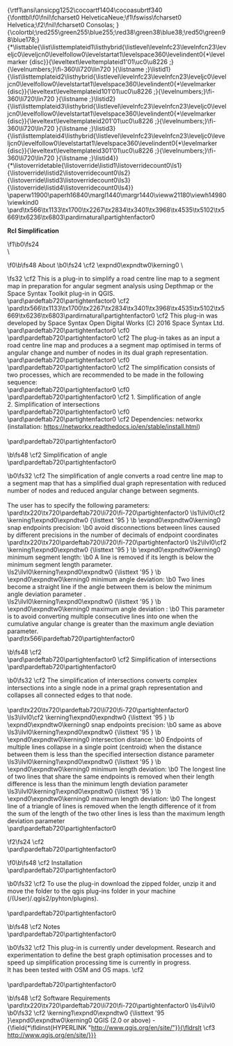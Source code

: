 {\rtf1\ansi\ansicpg1252\cocoartf1404\cocoasubrtf340
{\fonttbl\f0\fnil\fcharset0 HelveticaNeue;\f1\fswiss\fcharset0 Helvetica;\f2\fnil\fcharset0 Consolas;
}
{\colortbl;\red255\green255\blue255;\red38\green38\blue38;\red50\green98\blue178;}
{\*\listtable{\list\listtemplateid1\listhybrid{\listlevel\levelnfc23\levelnfcn23\leveljc0\leveljcn0\levelfollow0\levelstartat1\levelspace360\levelindent0{\*\levelmarker \{disc\}}{\leveltext\leveltemplateid1\'01\uc0\u8226 ;}{\levelnumbers;}\fi-360\li720\lin720 }{\listname ;}\listid1}
{\list\listtemplateid2\listhybrid{\listlevel\levelnfc23\levelnfcn23\leveljc0\leveljcn0\levelfollow0\levelstartat1\levelspace360\levelindent0{\*\levelmarker \{disc\}}{\leveltext\leveltemplateid101\'01\uc0\u8226 ;}{\levelnumbers;}\fi-360\li720\lin720 }{\listname ;}\listid2}
{\list\listtemplateid3\listhybrid{\listlevel\levelnfc23\levelnfcn23\leveljc0\leveljcn0\levelfollow0\levelstartat1\levelspace360\levelindent0{\*\levelmarker \{disc\}}{\leveltext\leveltemplateid201\'01\uc0\u8226 ;}{\levelnumbers;}\fi-360\li720\lin720 }{\listname ;}\listid3}
{\list\listtemplateid4\listhybrid{\listlevel\levelnfc23\levelnfcn23\leveljc0\leveljcn0\levelfollow0\levelstartat1\levelspace360\levelindent0{\*\levelmarker \{disc\}}{\leveltext\leveltemplateid301\'01\uc0\u8226 ;}{\levelnumbers;}\fi-360\li720\lin720 }{\listname ;}\listid4}}
{\*\listoverridetable{\listoverride\listid1\listoverridecount0\ls1}{\listoverride\listid2\listoverridecount0\ls2}{\listoverride\listid3\listoverridecount0\ls3}{\listoverride\listid4\listoverridecount0\ls4}}
\paperw11900\paperh16840\margl1440\margr1440\vieww21180\viewh14980\viewkind0
\pard\tx566\tx1133\tx1700\tx2267\tx2834\tx3401\tx3968\tx4535\tx5102\tx5669\tx6236\tx6803\pardirnatural\partightenfactor0

**Rcl Simplification**

\f1\b0\fs24 \
\

\f0\b\fs48 About
\b0\fs24 \cf2 \expnd0\expndtw0\kerning0
\

\fs32 \cf2 This is a plug-in to simplify a road centre line map to a segment map in preparation for angular segment analysis using Depthmap or the Space Syntax Toolkit plug-in in QGIS.\
\pard\pardeftab720\partightenfactor0
\cf2 \
\pard\tx566\tx1133\tx1700\tx2267\tx2834\tx3401\tx3968\tx4535\tx5102\tx5669\tx6236\tx6803\pardirnatural\partightenfactor0
\cf2 This plug-in was developed by Space Syntax Open Digital Works (C) 2016 Space Syntax Ltd.\
\pard\pardeftab720\partightenfactor0
\cf0 \
\pard\pardeftab720\partightenfactor0
\cf2 The plug-in takes as an input a road centre line map and produces a a segment map optimised in terms of angular change and number of nodes in its dual graph representation.\
\pard\pardeftab720\partightenfactor0
\cf0 \
\pard\pardeftab720\partightenfactor0
\cf2 The simplification consists of two processes, which are recommended to be made in the following sequence: \
\pard\pardeftab720\partightenfactor0
\cf0 \
\pard\pardeftab720\partightenfactor0
\cf2     1. Simplification of angle\
    2. Simplification of intersections\
\pard\pardeftab720\partightenfactor0
\cf0 \
\pard\pardeftab720\partightenfactor0
\cf2 Dependencies: networkx (installation: https://networkx.readthedocs.io/en/stable/install.html)\
\
\pard\pardeftab720\partightenfactor0

\b\fs48 \cf2 Simplification of angle \
\pard\pardeftab720\partightenfactor0

\b0\fs32 \cf2 The simplification of angle converts a road centre line map to a segment map that has a simplified dual graph representation with reduced number of nodes and reduced angular change between segments. \
\
The user has to specify the following parameters:\
\pard\tx220\tx720\pardeftab720\li720\fi-720\partightenfactor0
\ls1\ilvl0\cf2 \kerning1\expnd0\expndtw0 {\listtext	\'95	}
\b \expnd0\expndtw0\kerning0
snap endpoints precision:
\b0  avoid disconnections between lines caused by different precisions in the number of decimals of endpoint coordinates\
\pard\tx220\tx720\pardeftab720\li720\fi-720\partightenfactor0
\ls2\ilvl0\cf2 \kerning1\expnd0\expndtw0 {\listtext	\'95	}
\b \expnd0\expndtw0\kerning0
minimum segment length:
\b0  A line  is removed if its length is below the minimum segment length parameter.\
\ls2\ilvl0\kerning1\expnd0\expndtw0 {\listtext	\'95	}
\b \expnd0\expndtw0\kerning0
minimum angle deviation: 
\b0 Two lines become a straight line if the angle between them is below the minimum angle deviation parameter .\
\ls2\ilvl0\kerning1\expnd0\expndtw0 {\listtext	\'95	}
\b \expnd0\expndtw0\kerning0
maximum angle deviation :
\b0  This parameter is to avoid converting multiple consecutive lines into one when the cumulative angular change is greater than the maximum angle deviation parameter.\
\pard\tx566\pardeftab720\partightenfactor0

\b\fs48 \cf2 \
\pard\pardeftab720\partightenfactor0
\cf2 Simplification of intersections \
\pard\pardeftab720\partightenfactor0

\b0\fs32 \cf2 The simplification of intersections converts complex intersections into a single node in a primal graph representation and collapses all connected edges to that node. \
\
\pard\tx220\tx720\pardeftab720\li720\fi-720\partightenfactor0
\ls3\ilvl0\cf2 \kerning1\expnd0\expndtw0 {\listtext	\'95	}
\b \expnd0\expndtw0\kerning0
snap endpoints precision:
\b0  same as above \
\ls3\ilvl0\kerning1\expnd0\expndtw0 {\listtext	\'95	}
\b \expnd0\expndtw0\kerning0
intersection distance: 
\b0 Endpoints  of multiple lines collapse in a single point (centroid) when the distance between them is less than the specified intersection distance parameter \
\ls3\ilvl0\kerning1\expnd0\expndtw0 {\listtext	\'95	}
\b \expnd0\expndtw0\kerning0
minimum length deviation: 
\b0 The longest line of two lines that share the same endpoints is removed when their length difference is less than the minimum length deviation parameter\
\ls3\ilvl0\kerning1\expnd0\expndtw0 {\listtext	\'95	}
\b \expnd0\expndtw0\kerning0
maximum length deviation: 
\b0 The longest line of a triangle of lines is removed when the length difference of it from the sum of the length of the two other lines is less than the maximum length deviation parameter \
\pard\pardeftab720\partightenfactor0

\f2\fs24 \cf2 \
\pard\pardeftab720\partightenfactor0

\f0\b\fs48 \cf2 Installation\
\pard\pardeftab720\partightenfactor0

\b0\fs32 \cf2 To use the plug-in download the zipped folder, unzip it and move the folder to the qgis plug-ins folder in your machine (/(User)/.qgis2/pyhton/plugins).\
\
\pard\pardeftab720\partightenfactor0

\b\fs48 \cf2 Notes\
\pard\pardeftab720\partightenfactor0

\b0\fs32 \cf2 This plug-in is currently under development. Research and experimentation to define the best graph optimisation processes and to speed up simplification processing time is currently in progress. \
It has been tested with OSM and OS maps. \cf2 \
\
\pard\pardeftab720\partightenfactor0

\b\fs48 \cf2 Software Requirements\
\pard\tx220\tx720\pardeftab720\li720\fi-720\partightenfactor0
\ls4\ilvl0
\b0\fs32 \cf2 \kerning1\expnd0\expndtw0 {\listtext	\'95	}\expnd0\expndtw0\kerning0
QGIS (2.0 or above) - {\field{\*\fldinst{HYPERLINK "http://www.qgis.org/en/site/"}}{\fldrslt \cf3 http://www.qgis.org/en/site/}}}